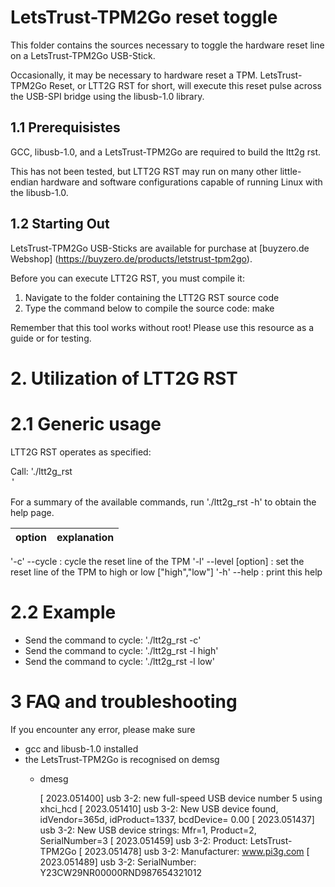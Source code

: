 # LetsTrust-TPM2Go reset toggle

This folder contains the sources necessary to toggle the hardware reset line on a LetsTrust-TPM2Go USB-Stick.

Occasionally, it may be necessary to hardware reset a TPM.
LetsTrust-TPM2Go Reset, or LTT2G RST for short, will execute this reset pulse across the USB-SPI bridge using the libusb-1.0 library.


## 1.1 Prerequisistes

GCC, libusb-1.0, and a LetsTrust-TPM2Go are required to build the ltt2g rst.

This has not been tested, but LTT2G RST may run on many other little-endian hardware and software configurations capable of running Linux with the libusb-1.0.


## 1.2 Starting Out

LetsTrust-TPM2Go USB-Sticks are available for purchase at [buyzero.de Webshop] (https://buyzero.de/products/letstrust-tpm2go).

Before you can execute LTT2G RST, you must compile it:
1. Navigate to the folder containing the LTT2G RST source code
2. Type the command below to compile the source code:
make

Remember that this tool works without root! Please use this resource as a guide or for testing.

# 2. Utilization of LTT2G RST

# 2.1 Generic usage

LTT2G RST operates as specified:

Call: './ltt2g_rst <option>'

For a summary of the available commands, run './ltt2g_rst -h' to obtain the help page.

option | explanation
------|--------
'-c' --cycle : cycle the reset line of the TPM
'-l' --level [option] : set the reset line of the TPM to high or low [\"high\",\"low\"]
'-h' --help : print this help

# 2.2 Example

- Send the command to cycle: './ltt2g_rst -c'
- Send the command to cycle: './ltt2g_rst -l high'
- Send the command to cycle: './ltt2g_rst -l low'

# 3 FAQ and troubleshooting

If you encounter any error, please make sure
- gcc and libusb-1.0 installed
- the LetsTrust-TPM2Go is recognised on demsg
  - dmesg

    [ 2023.051400] usb 3-2: new full-speed USB device number 5 using xhci_hcd
    [ 2023.051410] usb 3-2: New USB device found, idVendor=365d, idProduct=1337, bcdDevice= 0.00
    [ 2023.051437] usb 3-2: New USB device strings: Mfr=1, Product=2, SerialNumber=3
    [ 2023.051459] usb 3-2: Product: LetsTrust-TPM2Go
    [ 2023.051478] usb 3-2: Manufacturer: www.pi3g.com
    [ 2023.051489] usb 3-2: SerialNumber: Y23CW29NR00000RND987654321012
